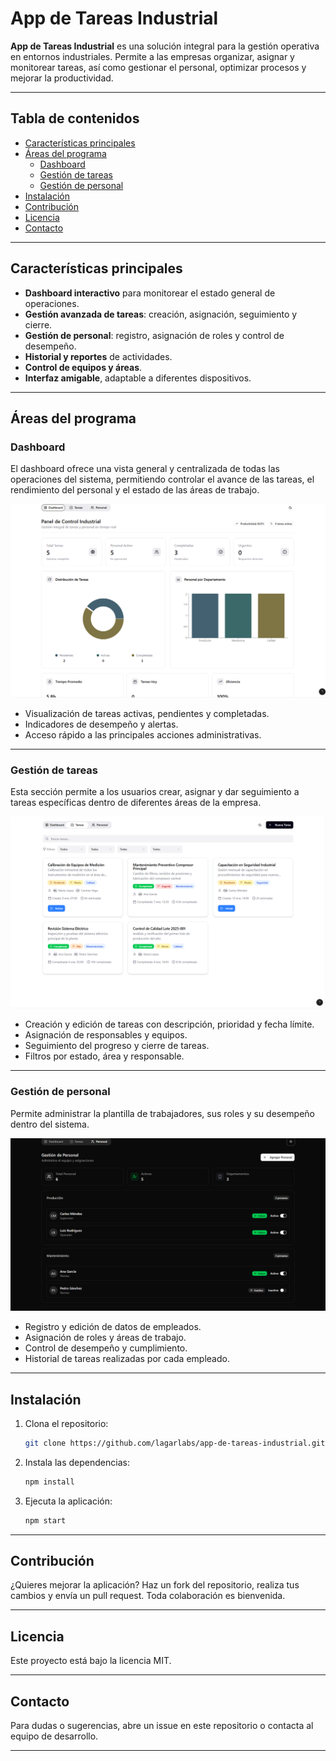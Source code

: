 # App de Tareas Industrial

**App de Tareas Industrial** es una solución integral para la gestión operativa en entornos industriales. Permite a las empresas organizar, asignar y monitorear tareas, así como gestionar el personal, optimizar procesos y mejorar la productividad.

---

## Tabla de contenidos

- [Características principales](#características-principales)
- [Áreas del programa](#áreas-del-programa)
  - [Dashboard](#dashboard)
  - [Gestión de tareas](#gestión-de-tareas)
  - [Gestión de personal](#gestión-de-personal)
- [Instalación](#instalación)
- [Contribución](#contribución)
- [Licencia](#licencia)
- [Contacto](#contacto)

---

## Características principales

- **Dashboard interactivo** para monitorear el estado general de operaciones.
- **Gestión avanzada de tareas**: creación, asignación, seguimiento y cierre.
- **Gestión de personal**: registro, asignación de roles y control de desempeño.
- **Historial y reportes** de actividades.
- **Control de equipos y áreas**.
- **Interfaz amigable**, adaptable a diferentes dispositivos.

---

## Áreas del programa

### Dashboard

El dashboard ofrece una vista general y centralizada de todas las operaciones del sistema, permitiendo controlar el avance de las tareas, el rendimiento del personal y el estado de las áreas de trabajo.

![Dashboard](./images/1.png)

- Visualización de tareas activas, pendientes y completadas.
- Indicadores de desempeño y alertas.
- Acceso rápido a las principales acciones administrativas.

---

### Gestión de tareas

Esta sección permite a los usuarios crear, asignar y dar seguimiento a tareas específicas dentro de diferentes áreas de la empresa.

![Gestión de tareas](./images/2.png)

- Creación y edición de tareas con descripción, prioridad y fecha límite.
- Asignación de responsables y equipos.
- Seguimiento del progreso y cierre de tareas.
- Filtros por estado, área y responsable.

---

### Gestión de personal

Permite administrar la plantilla de trabajadores, sus roles y su desempeño dentro del sistema.

![Gestión de personal](./images/3.png)

- Registro y edición de datos de empleados.
- Asignación de roles y áreas de trabajo.
- Control de desempeño y cumplimiento.
- Historial de tareas realizadas por cada empleado.

---

## Instalación

1. Clona el repositorio:
   ```bash
   git clone https://github.com/lagarlabs/app-de-tareas-industrial.git
   ```
2. Instala las dependencias:
   ```bash
   npm install
   ```
3. Ejecuta la aplicación:
   ```bash
   npm start
   ```

---

## Contribución

¿Quieres mejorar la aplicación? Haz un fork del repositorio, realiza tus cambios y envía un pull request. Toda colaboración es bienvenida.

---

## Licencia

Este proyecto está bajo la licencia MIT.

---

## Contacto

Para dudas o sugerencias, abre un issue en este repositorio o contacta al equipo de desarrollo.

---
